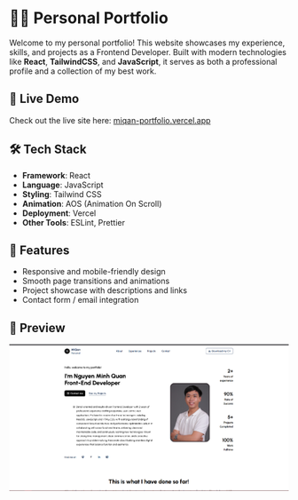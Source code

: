 # 🧑‍💻 Personal Portfolio

Welcome to my personal portfolio! This website showcases my experience, skills, and projects as a Frontend Developer. Built with modern technologies like **React**, **TailwindCSS**, and **JavaScript**, it serves as both a professional profile and a collection of my best work.

## 🚀 Live Demo

Check out the live site here: [miqan-portfolio.vercel.app](https://miqan-portfolio.vercel.app)

## 🛠 Tech Stack

- **Framework**: React
- **Language**: JavaScript
- **Styling**: Tailwind CSS
- **Animation**: AOS (Animation On Scroll)
- **Deployment**: Vercel
- **Other Tools**: ESLint, Prettier

## 📂 Features

- Responsive and mobile-friendly design
- Smooth page transitions and animations
- Project showcase with descriptions and links
- Contact form / email integration

## 📸 Preview

![alt text](image.png)
